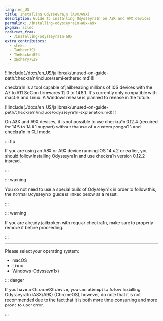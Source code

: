 ```yaml
---
lang: en_US
title: Installing Odysseyra1n (A8X/A9X)
description: Guide to installing Odysseyra1n on A8X and A9X devices
permalink: /installing-odysseyra1n-a8x-a9x
pkgman: sileo
redirect_from:
  - /installing-odysseyra1n-a9x
extra_contributors:
  - stekc
  - Tanbeer191
  - TheHacker894
  - zachary7829
---
```


!!!include(./docs/en_US/jailbreak/unused-on-guide-path/checkra1n/include/semi-tethered.md)!!!

checkra1n is a tool capable of jailbreaking millions of iOS devices with the A7 to A11 SoC on firmwares 12.0 to 14.8.1. It's currently only compatible with macOS and Linux. A Windows release is planned to release in the future.

!!!include(./docs/en_US/jailbreak/unused-on-guide-path/checkra1n/include/odysseyra1n-explanation.md)!!!

On A8X and A9X devices, it is not possible to use checkra1n 0.12.4 (required for 14.5 to 14.8.1 support) without the use of a custom pongoOS and checkra1n in CLI mode.

::: tip

If you are using an A8X or A9X device running iOS 14.4.2 or earlier, you should follow <router-link to="/installing-odysseyra1n">Installing Odysseyra1n</router-link> and use checkra1n version 0.12.2 instead.

:::

::: warning

You do not need to use a special build of Odysseyn1x in order to follow this, the normal Odysseyn1x guide is linked below as a result.

:::

::: warning

If you are already jailbroken with regular checkra1n, make sure to properly <router-link to="/removing-checkra1n">remove it</router-link> before proceeding.

:::

---

Please select your operating system:
- <router-link to="/installing-odysseyra1n-a8x-a9x/macos/">macOS</router-link>
- <router-link to="/installing-odysseyra1n-a8x-a9x/linux/">Linux</router-link>
- <router-link to="/using-odysseyn1x/">Windows (Odysseyn1x)</router-link>

::: danger

If you have a ChromeOS device, you can attempt to follow <router-link to="/installing-odysseyra1n-chromeos-a8x-a9x">Installing Odysseyra1n (A8X/A9X) (ChromeOS)</router-link>, however, do note that it is not recommended due to the fact that it is both more time-consuming and more prone to user error.

:::
